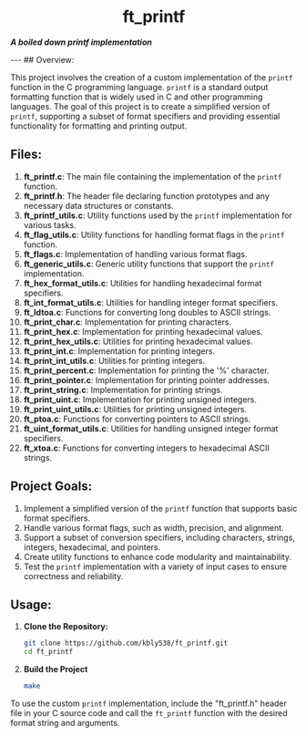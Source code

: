 <h1 align="center">
	ft_printf
</h1>
<p><b><i>A boiled down printf implementation</i></b></p>
---
## Overview:

This project involves the creation of a custom implementation of the `printf` function in the C programming language. `printf` is a standard output formatting function that is widely used in C and other programming languages. The goal of this project is to create a simplified version of `printf`, supporting a subset of format specifiers and providing essential functionality for formatting and printing output.

## Files:

1. **ft_printf.c**: The main file containing the implementation of the `printf` function.
2. **ft_printf.h**: The header file declaring function prototypes and any necessary data structures or constants.
3. **ft_printf_utils.c**: Utility functions used by the `printf` implementation for various tasks.
4. **ft_flag_utils.c**: Utility functions for handling format flags in the `printf` function.
5. **ft_flags.c**: Implementation of handling various format flags.
6. **ft_generic_utils.c**: Generic utility functions that support the `printf` implementation.
7. **ft_hex_format_utils.c**: Utilities for handling hexadecimal format specifiers.
8. **ft_int_format_utils.c**: Utilities for handling integer format specifiers.
9. **ft_ldtoa.c**: Functions for converting long doubles to ASCII strings.
10. **ft_print_char.c**: Implementation for printing characters.
11. **ft_print_hex.c**: Implementation for printing hexadecimal values.
12. **ft_print_hex_utils.c**: Utilities for printing hexadecimal values.
13. **ft_print_int.c**: Implementation for printing integers.
14. **ft_print_int_utils.c**: Utilities for printing integers.
15. **ft_print_percent.c**: Implementation for printing the '%' character.
16. **ft_print_pointer.c**: Implementation for printing pointer addresses.
17. **ft_print_string.c**: Implementation for printing strings.
18. **ft_print_uint.c**: Implementation for printing unsigned integers.
19. **ft_print_uint_utils.c**: Utilities for printing unsigned integers.
20. **ft_ptoa.c**: Functions for converting pointers to ASCII strings.
21. **ft_uint_format_utils.c**: Utilities for handling unsigned integer format specifiers.
22. **ft_xtoa.c**: Functions for converting integers to hexadecimal ASCII strings.

## Project Goals:

1. Implement a simplified version of the `printf` function that supports basic format specifiers.
2. Handle various format flags, such as width, precision, and alignment.
3. Support a subset of conversion specifiers, including characters, strings, integers, hexadecimal, and pointers.
4. Create utility functions to enhance code modularity and maintainability.
5. Test the `printf` implementation with a variety of input cases to ensure correctness and reliability.

## Usage:

1. **Clone the Repository:**
   ```bash
   git clone https://github.com/kbly538/ft_printf.git
   cd ft_printf
2. **Build the Project**
   ```bash
   make
To use the custom `printf` implementation, include the "ft_printf.h" header file in your C source code and call the `ft_printf` function with the desired format string and arguments.
